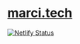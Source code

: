 # [marci.tech](https://marci.tech)
[![Netlify Status](https://api.netlify.com/api/v1/badges/3b137616-d026-497b-9836-86e35c6e6174/deploy-status)](https://app.netlify.com/sites/priceless-murdock-6f0259/deploys)
